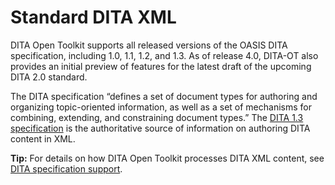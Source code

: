 # Standard DITA XML

DITA Open Toolkit supports all released versions of the OASIS DITA specification, including 1.0, 1.1, 1.2, and 1.3. As of release 4.0, DITA-OT also provides an initial preview of features for the latest draft of the upcoming DITA 2.0 standard.

The DITA specification “defines a set of document types for authoring and organizing topic-oriented information, as well as a set of mechanisms for combining, extending, and constraining document types.” The [DITA 1.3 specification](http://docs.oasis-open.org/dita/dita/v1.3/dita-v1.3-part0-overview.html) is the authoritative source of information on authoring DITA content in XML.

**Tip:** For details on how DITA Open Toolkit processes DITA XML content, see [DITA specification support](../reference/dita-spec-support.md).

